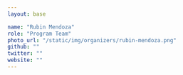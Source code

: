 ```yaml
---
layout: base

name: "Rubin Mendoza"
role: "Program Team"
photo_url: "/static/img/organizers/rubin-mendoza.png"
github: ""
twitter: ""
website: ""
---
```

